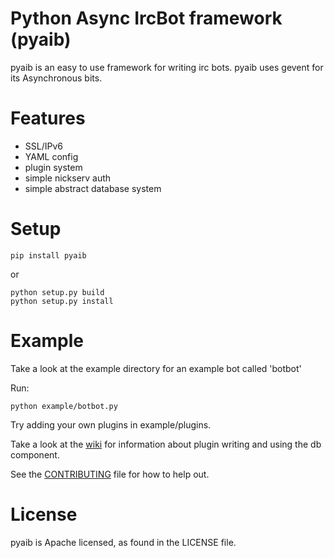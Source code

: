 Python Async IrcBot framework (pyaib)
=====================================

pyaib is an easy to use framework for writing irc bots. pyaib uses gevent
for its Asynchronous bits.

Features
========
* SSL/IPv6
* YAML config
* plugin system
* simple nickserv auth
* simple abstract database system

Setup
=====
<pre><code>pip install pyaib</code></pre>

or 
<pre><code>python setup.py build
python setup.py install</code></pre>

Example
========

Take a look at the example directory for an example bot called 'botbot'

Run:
<pre><code>python example/botbot.py</code></pre>

Try adding your own plugins in example/plugins.

Take a look at the [wiki](https://github.com/facebook/pyaib/wiki) for information about plugin writing and using the db component. 

See the [CONTRIBUTING](CONTRIBUTING.md) file for how to help out.

License
=======
pyaib is Apache licensed, as found in the LICENSE file.

